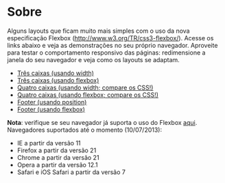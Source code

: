 # Sobre

Alguns layouts que ficam muito mais simples com o uso da nova especificação
Flexbox (http://www.w3.org/TR/css3-flexbox/). Acesse os links abaixo e
veja as demonstrações no seu próprio navegador. Aproveite para testar o
comportamento responsivo das páginas: redimensione a janela do seu
navegador e veja como os layouts se adaptam.

* [Três caixas (usando width)](http://luiz.github.io/flexbox-demo/caixas-width.html)
* [Três caixas (usando flexbox)](http://luiz.github.io/flexbox-demo/caixas-flexbox.html)
* [Quatro caixas (usando width; compare os CSS!)](http://luiz.github.io/flexbox-demo/caixas-mais-uma-width.html)
* [Quatro caixas (usando flexbox; compare os CSS!)](http://luiz.github.io/flexbox-demo/caixas-mais-uma-flexbox.html)
* [Footer (usando position)](http://luiz.github.io/flexbox-demo/footer-position.html)
* [Footer (usando flexbox)](http://luiz.github.io/flexbox-demo/footer-flexbox.html)

**Nota**: verifique se seu navegador já suporta o uso do Flexbox
[aqui](http://caniuse.com/flexbox). Navegadores suportados até o momento
(10/07/2013):

* IE a partir da versão 11
* Firefox a partir da versão 21
* Chrome a partir da versão 21
* Opera a partir da versão 12.1
* Safari e iOS Safari a partir da versão 7
